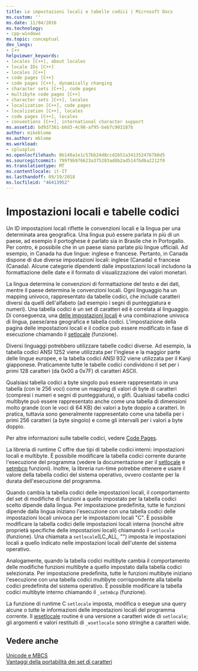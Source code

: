 ```yaml
---
title: Le impostazioni locali e tabelle codici | Microsoft Docs
ms.custom: ''
ms.date: 11/04/2016
ms.technology:
- cpp-windows
ms.topic: conceptual
dev_langs:
- C++
helpviewer_keywords:
- locales [C++], about locales
- locale IDs [C++]
- locales [C++]
- code pages [C++]
- code pages [C++], dynamically changing
- character sets [C++], code pages
- multibyte code pages [C++]
- character sets [C++], locales
- localization [C++], code pages
- localization [C++], locales
- code pages [C++], locales
- conventions [C++], international character support
ms.assetid: bd937361-b6d3-4c98-af95-beb7c903187b
author: mikeblome
ms.author: mblome
ms.workload:
- cplusplus
ms.openlocfilehash: 0b148a1e1c57bb24d8ccd2651a3413524767b0d5
ms.sourcegitcommit: 799f9b976623a375203ad8b2ad5147bd6a2212f0
ms.translationtype: MT
ms.contentlocale: it-IT
ms.lasthandoff: 09/19/2018
ms.locfileid: "46413952"
---
```

# <a name="locales-and-code-pages"></a>Impostazioni locali e tabelle codici

Un ID impostazioni locali riflette le convenzioni locali e la lingua per una determinata area geografica. Una lingua può essere parlata in più di un paese, ad esempio il portoghese è parlato sia in Brasile che in Portogallo. Per contro, è possibile che in un paese siano parlate più lingue ufficiali. Ad esempio, in Canada ha due lingue: inglese e francese. Pertanto, in Canada dispone di due diverse impostazioni locali: inglese (Canada) e francese (Canada). Alcune categorie dipendenti dalle impostazioni locali includono la formattazione delle date e il formato di visualizzazione dei valori monetari.

La lingua determina le convenzioni di formattazione del testo e dei dati, mentre il paese determina le convenzioni locali. Ogni linguaggio ha un mapping univoco, rappresentato da tabelle codici, che include caratteri diversi da quelli dell'alfabeto (ad esempio i segni di punteggiatura e numeri). Una tabella codici è un set di caratteri ed è correlata al linguaggio. Di conseguenza, una [delle impostazioni locali](../c-runtime-library/locale.md) è una combinazione univoca di lingua, paese/area geografica e tabella codici. L'impostazione della pagina delle impostazioni locali e il codice può essere modificato in fase di esecuzione chiamando il [setlocale](../c-runtime-library/reference/setlocale-wsetlocale.md) (funzione).

Diversi linguaggi potrebbero utilizzare tabelle codici diverse. Ad esempio, la tabella codici ANSI 1252 viene utilizzata per l'inglese e la maggior parte delle lingue europee, e la tabella codici ANSI 932 viene utilizzata per il Kanji giapponese. Praticamente tutte le tabelle codici condividono il set per i primi 128 caratteri (da 0x00 a 0x7F) di caratteri ASCII.

Qualsiasi tabella codici a byte singolo può essere rappresentato in una tabella (con le 256 voci) come un mapping di valori di byte di caratteri (compresi i numeri e segni di punteggiatura), o glifi. Qualsiasi tabella codici multibyte può essere rappresentato anche come una tabella di dimensioni molto grande (con le voci di 64 KB) dei valori a byte doppio a caratteri. In pratica, tuttavia sono generalmente rappresentato come una tabella per i primi 256 caratteri (a byte singolo) e come gli intervalli per i valori a byte doppio.

Per altre informazioni sulle tabelle codici, vedere [Code Pages](../c-runtime-library/code-pages.md).

La libreria di runtime C offre due tipi di tabelle codici interni: impostazioni locali e multibyte. È possibile modificare la tabella codici corrente durante l'esecuzione del programma (vedere la documentazione per il [setlocale](../c-runtime-library/reference/setlocale-wsetlocale.md) e [setmbcp](../c-runtime-library/reference/setmbcp.md) funzioni). Inoltre, la libreria run-time potrebbe ottenere e usare il valore della tabella codici del sistema operativo, ovvero costante per la durata dell'esecuzione del programma.

Quando cambia la tabella codici delle impostazioni locali, il comportamento del set di modifiche di funzioni a quello impostato per la tabella codici scelto dipende dalla lingua. Per impostazione predefinita, tutte le funzioni dipende dalla lingua iniziano l'esecuzione con una tabella codici delle impostazioni locali univoca per le impostazioni locali "C". È possibile modificare la tabella codici delle impostazioni locali interna (nonché altre proprietà specifiche delle impostazioni locali) chiamando il `setlocale` (funzione). Una chiamata a `setlocale`(LC_ALL, "") imposta le impostazioni locali a quello indicato nelle impostazioni locali dell'utente del sistema operativo.

Analogamente, quando la tabella codici multibyte cambia il comportamento delle modifiche funzioni multibyte a quello impostato dalla tabella codici selezionata. Per impostazione predefinita, tutte le funzioni multibyte iniziano l'esecuzione con una tabella codici multibyte corrispondente alla tabella codici predefinita del sistema operativo. È possibile modificare la tabella codici multibyte interno chiamando il `_setmbcp` (funzione).

La funzione di runtime C `setlocale` imposta, modifica o esegue una query alcune o tutte le informazioni delle impostazioni locali del programma corrente. Il [wsetlocale](../c-runtime-library/reference/setlocale-wsetlocale.md) routine è una versione a caratteri wide di `setlocale`; gli argomenti e valori restituiti di `_wsetlocale` sono stringhe a caratteri wide.

## <a name="see-also"></a>Vedere anche

[Unicode e MBCS](../text/unicode-and-mbcs.md)<br/>
[Vantaggi della portabilità dei set di caratteri](../text/benefits-of-character-set-portability.md)